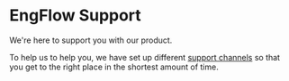 # EngFlow Support
We're here to support you with our product.

To help us to help you, we have set up different [support channels](https://docs.engflow.com/support/index.html) so 
that you get to the right place in the shortest amount of time.